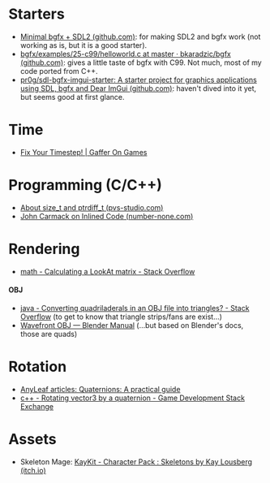 # Starters

- [Minimal bgfx + SDL2 (github.com)](https://gist.github.com/zlash/abf8d4bc2efb795a02361e4820a2da10): for making SDL2 and bgfx work (not working as is, but it is a good starter).
- [bgfx/examples/25-c99/helloworld.c at master · bkaradzic/bgfx (github.com)](https://github.com/bkaradzic/bgfx/blob/master/examples/25-c99/helloworld.c): gives a little taste of bgfx with C99. Not much, most of my code ported from C++.
- [pr0g/sdl-bgfx-imgui-starter: A starter project for graphics applications using SDL, bgfx and Dear ImGui (github.com)](https://github.com/pr0g/sdl-bgfx-imgui-starter): haven't dived into it yet, but seems good at first glance.



# Time

- [Fix Your Timestep! | Gaffer On Games](https://gafferongames.com/post/fix_your_timestep/)



# Programming (C/C++)

- [About size_t and ptrdiff_t (pvs-studio.com)](https://pvs-studio.com/en/blog/posts/cpp/a0050/)
- [John Carmack on Inlined Code (number-none.com)](http://number-none.com/blow/blog/programming/2014/09/26/carmack-on-inlined-code.html)



# Rendering

- [math - Calculating a LookAt matrix - Stack Overflow](https://stackoverflow.com/questions/349050/calculating-a-lookat-matrix)

#### OBJ

- [java - Converting quadriladerals in an OBJ file into triangles? - Stack Overflow](https://stackoverflow.com/questions/23723993/converting-quadriladerals-in-an-obj-file-into-triangles) (to get to know that triangle strips/fans are exist...)
- [Wavefront OBJ — Blender Manual](https://docs.blender.org/manual/en/latest/files/import_export/obj.html) (...but based on Blender's docs, those are quads)



# Rotation

- [AnyLeaf articles: Quaternions: A practical guide](https://www.anyleaf.org/blog/quaternions:-a-practical-guide)
- [c++ - Rotating vector3 by a quaternion - Game Development Stack Exchange](https://gamedev.stackexchange.com/questions/28395/rotating-vector3-by-a-quaternion)



# Assets

- Skeleton Mage: [KayKit - Character Pack : Skeletons by Kay Lousberg (itch.io)](https://kaylousberg.itch.io/kaykit-skeletons)

